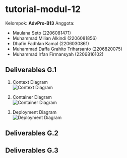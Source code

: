 # tutorial-modul-12

Kelompok: **AdvPro-B13**
Anggota:
- Maulana Seto (2206081471)
- Muhammad Milian Alkindi (2206081856)
- Dhafin Fadhlan Kamal (2206030861)
- Muhammad Daffa Grahito Triharsanto (2206820075)
- Muhammad Irfan Firmansyah (2206816102)

## Deliverables G.1

1. Context Diagram  
![Context Diagram](img/g1_context_diagram.jpg)

2. Container Diagram  
![Container Diagram](img/g1_container_diagram.jpg)

3. Deployment Diagram  
![Deployment Diagram](img/g1_deployment_diagram.jpg)


## Deliverables G.2

## Deliverables G.3
